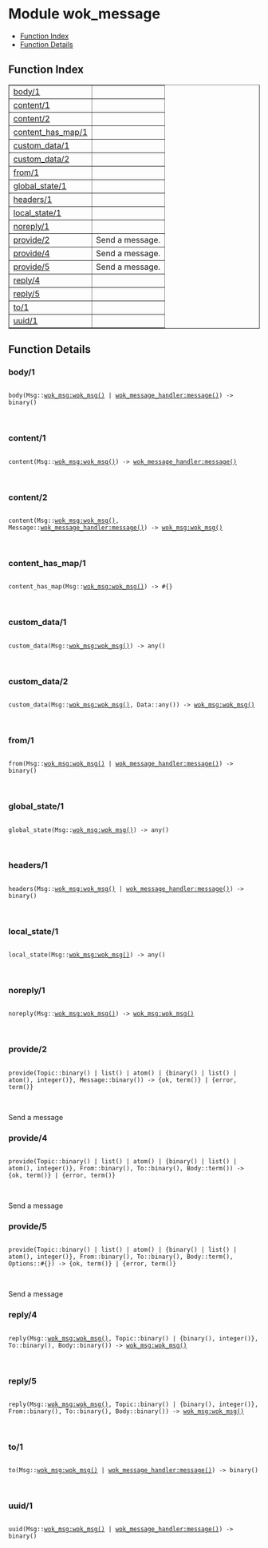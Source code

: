 

# Module wok_message #
* [Function Index](#index)
* [Function Details](#functions)

<a name="index"></a>

## Function Index ##


<table width="100%" border="1" cellspacing="0" cellpadding="2" summary="function index"><tr><td valign="top"><a href="#body-1">body/1</a></td><td></td></tr><tr><td valign="top"><a href="#content-1">content/1</a></td><td></td></tr><tr><td valign="top"><a href="#content-2">content/2</a></td><td></td></tr><tr><td valign="top"><a href="#content_has_map-1">content_has_map/1</a></td><td></td></tr><tr><td valign="top"><a href="#custom_data-1">custom_data/1</a></td><td></td></tr><tr><td valign="top"><a href="#custom_data-2">custom_data/2</a></td><td></td></tr><tr><td valign="top"><a href="#from-1">from/1</a></td><td></td></tr><tr><td valign="top"><a href="#global_state-1">global_state/1</a></td><td></td></tr><tr><td valign="top"><a href="#headers-1">headers/1</a></td><td></td></tr><tr><td valign="top"><a href="#local_state-1">local_state/1</a></td><td></td></tr><tr><td valign="top"><a href="#noreply-1">noreply/1</a></td><td></td></tr><tr><td valign="top"><a href="#provide-2">provide/2</a></td><td>
Send a message.</td></tr><tr><td valign="top"><a href="#provide-4">provide/4</a></td><td>
Send a message.</td></tr><tr><td valign="top"><a href="#provide-5">provide/5</a></td><td>
Send a message.</td></tr><tr><td valign="top"><a href="#reply-4">reply/4</a></td><td></td></tr><tr><td valign="top"><a href="#reply-5">reply/5</a></td><td></td></tr><tr><td valign="top"><a href="#to-1">to/1</a></td><td></td></tr><tr><td valign="top"><a href="#uuid-1">uuid/1</a></td><td></td></tr></table>


<a name="functions"></a>

## Function Details ##

<a name="body-1"></a>

### body/1 ###

<pre><code>
body(Msg::<a href="wok_msg.md#type-wok_msg">wok_msg:wok_msg()</a> | <a href="wok_message_handler.md#type-message">wok_message_handler:message()</a>) -&gt; binary()
</code></pre>
<br />

<a name="content-1"></a>

### content/1 ###

<pre><code>
content(Msg::<a href="wok_msg.md#type-wok_msg">wok_msg:wok_msg()</a>) -&gt; <a href="wok_message_handler.md#type-message">wok_message_handler:message()</a>
</code></pre>
<br />

<a name="content-2"></a>

### content/2 ###

<pre><code>
content(Msg::<a href="wok_msg.md#type-wok_msg">wok_msg:wok_msg()</a>, Message::<a href="wok_message_handler.md#type-message">wok_message_handler:message()</a>) -&gt; <a href="wok_msg.md#type-wok_msg">wok_msg:wok_msg()</a>
</code></pre>
<br />

<a name="content_has_map-1"></a>

### content_has_map/1 ###

<pre><code>
content_has_map(Msg::<a href="wok_msg.md#type-wok_msg">wok_msg:wok_msg()</a>) -&gt; #{}
</code></pre>
<br />

<a name="custom_data-1"></a>

### custom_data/1 ###

<pre><code>
custom_data(Msg::<a href="wok_msg.md#type-wok_msg">wok_msg:wok_msg()</a>) -&gt; any()
</code></pre>
<br />

<a name="custom_data-2"></a>

### custom_data/2 ###

<pre><code>
custom_data(Msg::<a href="wok_msg.md#type-wok_msg">wok_msg:wok_msg()</a>, Data::any()) -&gt; <a href="wok_msg.md#type-wok_msg">wok_msg:wok_msg()</a>
</code></pre>
<br />

<a name="from-1"></a>

### from/1 ###

<pre><code>
from(Msg::<a href="wok_msg.md#type-wok_msg">wok_msg:wok_msg()</a> | <a href="wok_message_handler.md#type-message">wok_message_handler:message()</a>) -&gt; binary()
</code></pre>
<br />

<a name="global_state-1"></a>

### global_state/1 ###

<pre><code>
global_state(Msg::<a href="wok_msg.md#type-wok_msg">wok_msg:wok_msg()</a>) -&gt; any()
</code></pre>
<br />

<a name="headers-1"></a>

### headers/1 ###

<pre><code>
headers(Msg::<a href="wok_msg.md#type-wok_msg">wok_msg:wok_msg()</a> | <a href="wok_message_handler.md#type-message">wok_message_handler:message()</a>) -&gt; binary()
</code></pre>
<br />

<a name="local_state-1"></a>

### local_state/1 ###

<pre><code>
local_state(Msg::<a href="wok_msg.md#type-wok_msg">wok_msg:wok_msg()</a>) -&gt; any()
</code></pre>
<br />

<a name="noreply-1"></a>

### noreply/1 ###

<pre><code>
noreply(Msg::<a href="wok_msg.md#type-wok_msg">wok_msg:wok_msg()</a>) -&gt; <a href="wok_msg.md#type-wok_msg">wok_msg:wok_msg()</a>
</code></pre>
<br />

<a name="provide-2"></a>

### provide/2 ###

<pre><code>
provide(Topic::binary() | list() | atom() | {binary() | list() | atom(), integer()}, Message::binary()) -&gt; {ok, term()} | {error, term()}
</code></pre>
<br />

Send a message

<a name="provide-4"></a>

### provide/4 ###

<pre><code>
provide(Topic::binary() | list() | atom() | {binary() | list() | atom(), integer()}, From::binary(), To::binary(), Body::term()) -&gt; {ok, term()} | {error, term()}
</code></pre>
<br />

Send a message

<a name="provide-5"></a>

### provide/5 ###

<pre><code>
provide(Topic::binary() | list() | atom() | {binary() | list() | atom(), integer()}, From::binary(), To::binary(), Body::term(), Options::#{}) -&gt; {ok, term()} | {error, term()}
</code></pre>
<br />

Send a message

<a name="reply-4"></a>

### reply/4 ###

<pre><code>
reply(Msg::<a href="wok_msg.md#type-wok_msg">wok_msg:wok_msg()</a>, Topic::binary() | {binary(), integer()}, To::binary(), Body::binary()) -&gt; <a href="wok_msg.md#type-wok_msg">wok_msg:wok_msg()</a>
</code></pre>
<br />

<a name="reply-5"></a>

### reply/5 ###

<pre><code>
reply(Msg::<a href="wok_msg.md#type-wok_msg">wok_msg:wok_msg()</a>, Topic::binary() | {binary(), integer()}, From::binary(), To::binary(), Body::binary()) -&gt; <a href="wok_msg.md#type-wok_msg">wok_msg:wok_msg()</a>
</code></pre>
<br />

<a name="to-1"></a>

### to/1 ###

<pre><code>
to(Msg::<a href="wok_msg.md#type-wok_msg">wok_msg:wok_msg()</a> | <a href="wok_message_handler.md#type-message">wok_message_handler:message()</a>) -&gt; binary()
</code></pre>
<br />

<a name="uuid-1"></a>

### uuid/1 ###

<pre><code>
uuid(Msg::<a href="wok_msg.md#type-wok_msg">wok_msg:wok_msg()</a> | <a href="wok_message_handler.md#type-message">wok_message_handler:message()</a>) -&gt; binary()
</code></pre>
<br />

